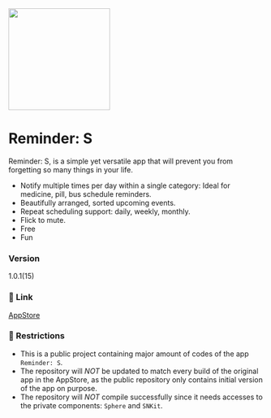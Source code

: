 <img src="http://www.soncode.com/images/reminder_main.png" width="200px" />

# Reminder: S

Reminder: S, is a simple yet versatile app that will prevent you from forgetting so many things in your life.

- Notify multiple times per day within a single category: Ideal for medicine, pill, bus schedule reminders.
- Beautifully arranged, sorted upcoming events.
- Repeat scheduling support: daily, weekly, monthly.
- Flick to mute.
- Free
- Fun


### Version

1.0.1(15)


### :link: Link

[AppStore](https://itunes.apple.com/us/app/reminder-s/id1245159072?mt=8)


### :key: Restrictions

- This is a public project containing major amount of codes of the app `Reminder: S`.
- The repository will *NOT* be updated to match every build of the original app in the AppStore, as the public repository only contains initial version of the app on purpose.
- The repository will *NOT* compile successfully since it needs accesses to the private components: `Sphere` and `SNKit`.